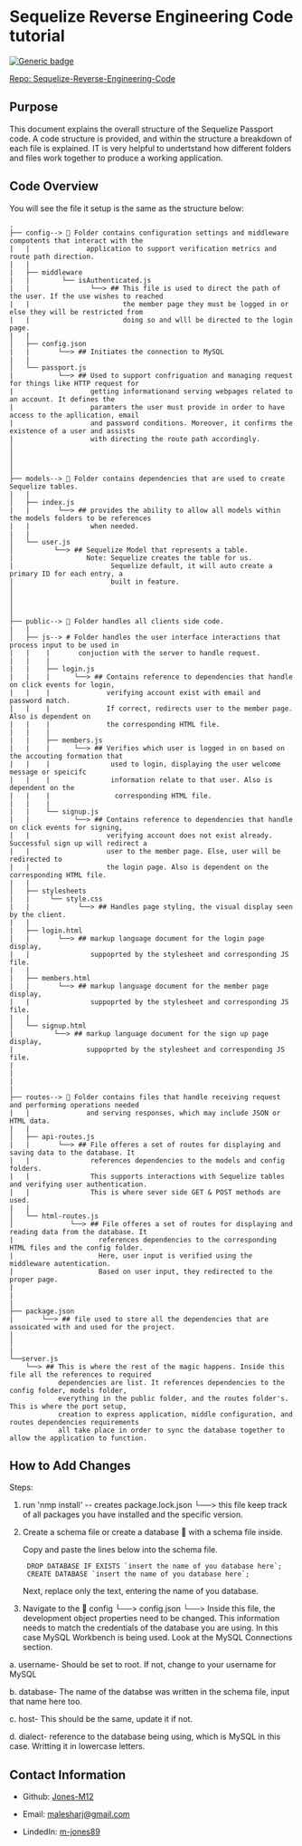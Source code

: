 # Sequelize Reverse Engineering Code tutorial

[![Generic badge](https://img.shields.io/badge/Tutorial-1.1.0-RED.svg)](https://shields.io/)

[Repo: Sequelize-Reverse-Engineering-Code](https://github.com/Jones-M12/Sequelize-Reverse-Engineering-Code)


## Purpose

This document explains the overall structure of the Sequelize Passport code. A code structure is provided, and within the structure a breakdown of each file is explained.
IT is very helpful to undertstand how different folders and files work together to produce a working application.

## Code Overview

You will see the file it setup is the same as the structure below:

```
.
├── config--> 📂 Folder contains configuration settings and middleware compotents that interact with the 
|   |              application to support verification metrics and route path direction.
|   |
|   ├── middleware
|   |        └── isAuthenticated.js
|   |               └──> ## This file is used to direct the path of the user. If the use wishes to reached
|   |                       the member page they must be logged in or else they will be restricted from 
|   |                       doing so and wlll be directed to the login page.
|   |
│   ├── config.json
|   |       └──> ## Initiates the connection to MySQL
|   |
│   └── passport.js
|           └──> ## Used to support confriguation and managing request for things like HTTP request for 
|                   getting informationand serving webpages related to an account. It defines the 
|                   paramters the user must provide in order to have access to the apllication, email 
|                   and password conditions. Moreover, it confirms the existence of a user and assists 
|                   with directing the route path accordingly.
│ 
│ 
│ 
│ 
├── models--> 📂 Folder contains dependencies that are used to create Sequelize tables.
|   |
│   ├── index.js
|   |       └──> ## provides the ability to allow all models within the models folders to be references 
|   |               when needed.   
|   |               
│   └── user.js
│          └──> ## Sequelize Model that represents a table.
|                  Note: Sequelize creates the table for us.
|                        Sequelize default, it will auto create a primary ID for each entry, a
|                        built in feature.
│                         
│
│
│
├── public--> 📂 Folder handles all clients side code.
|   |
│   ├── js--> # Folder handles the user interface interactions that process input to be used in
|   |    |       conjuction with the server to handle request.
|   |    |
|   |    ├── login.js
|   |    |      └──> ## Contains reference to dependencies that handle on click events for login, 
|   |    |              verifying account exist with email and password match.
|   |    |              If correct, redirects user to the member page. Also is dependent on 
|   |    |              the corresponding HTML file.
|   |    |
|   |    ├── members.js
|   |    |      └──> ## Verifies which user is logged in on based on the accouting formation that
|   |    |               used to login, displaying the user welcome message or speicifc 
|   |    |               information relate to that user. Also is dependent on the 
|   |    |                corresponding HTML file.
|   |    |              
|   |    └── signup.js
|   |           └──> ## Contains reference to dependencies that handle on click events for signing, 
|   |                   verifying account does not exist already. Successful sign up will redirect a 
|   |                   user to the member page. Else, user will be redirected to
|   |                   the login page. Also is dependent on the corresponding HTML file.
|   |
│   ├── stylesheets
|   |     └── style.css
|   |            └──> ## Handles page styling, the visual display seen by the client.
|   |
|   ├── login.html
|   |       └──> ## markup language document for the login page display, 
|   |               suppoprted by the stylesheet and corresponding JS file.
|   |
|   ├── members.html
|   |       └──> ## markup language document for the member page display, 
|   |               suppoprted by the stylesheet and corresponding JS file.
|   |
│   └── signup.html
|          └──> ## markup language document for the sign up page display, 
|                  suppoprted by the stylesheet and corresponding JS file.
|  
|  
|  
|
├── routes--> 📂 Folder contains files that handle receiving request and performing operations needed 
|   |              and serving responses, which may include JSON or HTML data.
|   |
│   ├── api-routes.js
|   |       └──> ## File offeres a set of routes for displaying and saving data to the database. It 
|   |               references dependencies to the models and config folders.
|   |               This supports interactions with Sequelize tables and verifying user authentication.
|   |               This is where sever side GET & POST methods are used. 
|   |
│   └── html-routes.js
│              └──> ## File offeres a set of routes for displaying and reading data from the database. It 
|                     references dependencies to the corresponding HTML files and the config folder.
|                     Here, user input is verified using the middleware autentication. 
|                     Based on user input, they redirected to the proper page.
|   
|   
|   
├── package.json
|       └──> ## file used to store all the dependencies that are assoicated with and used for the project.
│
│
|   
└──server.js
    └──> ## This is where the rest of the magic happens. Inside this file all the references to required 
            dependencies are list. It references dependencies to the config folder, models folder, 
            everything in the public folder, and the routes folder's. This is where the port setup, 
            creation to express application, middle configuration, and routes dependencies requirements 
            all take place in order to sync the database together to allow the application to function.
```

## How to Add Changes

Steps:

1. run 'nmp install' -- creates package.lock.json
                            └──> this file keep track of all packages you have installed and the specific version.

2. Create a schema file or create a database 📂 with a schema file inside.

    Copy and paste the lines below into the schema file.

        DROP DATABASE IF EXISTS `insert the name of you database here`;
        CREATE DATABASE `insert the name of you database here`;

    Next, replace only the text, entering the name of you database.

3. Navigate to the 📂 config
                         └──> config.json
                                    └──> Inside this file, the development object properties need to be changed.
                                        This information needs to match the credentials of the database you are using. 
                                        In this case MySQL Workbench is being used. Look at the MySQL Connections section.

a. username- Should be set to root. If not, change to your username for MySQL

b. database- The name of the databse was written in the schema file, input that name here too.

c. host- This should be the same, update it if not.

d. dialect- reference to the database being using, which is MySQL in this case. Writting it in lowercase letters.

## Contact Information

* Github: [Jones-M12](https://github.com/Jones-M12) 

* Email: malesharj@gmail.com 

* LindedIn: [m-jones89](https://www.linkedin.com/in/m-jones89/)



